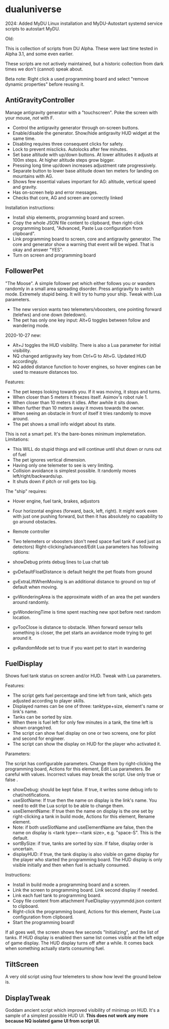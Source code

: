 # dualuniverse

2024: Added MyDU Linux installation and MyDU-Autostart systemd service scripts to autostart MyDU.

Old:

This is collection of scripts from DU Alpha. These were last time tested in Alpha 3.1, and some even earlier.

These scripts are not actively maintained, but a historic collection from dark times we don't (cannot) speak about.

Beta note: Right click a used programming board and select "remove dynamic properties" before reusing it.

## AntiGravityController

Manage antigravity generator with a "touchscreen". Poke the screen with your mouse, *not* with F.

- Control the antigravity generator through on-screen buttons.
- Enable/disable the generator. Show/hide antigravity HUD widget at the same time.
- Disabling requires three consequent clicks for safety.
- Lock to prevent misclicks. Autolocks after few minutes.
- Set base altitude with up/down buttons. At lower altitudes it adjusts at 100m steps. At higher altitude steps grow bigger.
- Pressing long time up/down increases adjustment rate progressively.
- Separate button to lower base altitude down ten meters for landing on mountains with AG.
- Shows few essential values important for AG: altitude, vertical speed and gravity.
- Has on-screen help and error messages.
- Checks that core, AG and screen are correctly linked

Installation instructions:

- Install ship elements, programming board and screen.
- Copy the whole JSON file content to clipboard, then right-click programming board, "Advanced, Paste Lua configuration from clipboard".
- Link programming board to screen, core and antigravity generator. The core and generator show a warning that event will be wiped. That is okay and answer "YES".
- Turn on screen and programming board

## FollowerPet

"The Moose". A simple follower pet which either follows you or wanders randomly in a small area spreading disorder. Press antigravity to switch mode. Extremely stupid being. It will try to hump your ship. Tweak with Lua parameters.

- The new version wants two telemeters/vboosters, one pointing forward (telefws) and one down (teledown).
- The pet has only one key input: Alt+G toggles between follow and wandering mode.

2020-10-27 new:

- Alt+J toggles the HUD visibility. There is also a Lua parameter for initial visibility.
- NQ changed antigravity key from Ctrl+G to Alt+G. Updated HUD accordingly.
- NQ added distance function to hover engines, so hover engines can be used to measure distances too.

Features:

- The pet keeps looking towards you. If it was moving, it stops and turns.
- When closer than 5 meters it freezes itself. Asimov's robot rule 1.
- When closer than 10 meters it idles. After awhile it sits down.
- When further than 10 meters away it moves towards the owner.
- When seeing an obstacle in front of itself it tries randomly to move around.
- The pet shows a small info widget about its state.

This is not a smart pet. It's the bare-bones minimum implemetation. Limitations:

- This WILL do stupid things and will continue until shut down or runs out of fuel
- The pet ignores vertical dimension.
- Having only one telemeter to see is very limiting.
- Collision avoidance is simplest possible. It randomly moves left/right/backwards/up.
- It shuts down if pitch or roll gets too big.

The "ship" requires:

- Hover engine, fuel tank, brakes, adjustors
- Four horizontal engines (forward, back, left, right). It might work even with just one pushing forward, but then it has absolutely no capability to go around obstacles.
- Remote controller
- Two telemeters or vboosters (don't need space fuel tank if used just as detectors)
Right-clicking/advanced/Edit Lua parameters has following options:

- showDebug prints debug lines to Lua chat tab
- gvDefaultFloatDistance is default height the pet floats from ground
- gvExtraLiftWhenMoving is an additional distance to ground on top of default when moving.
- gvWonderingArea is the approximate width of an area the pet wanders around randomly.
- gvWonderingTime is time spent reaching new spot before next random location.
- gvTooClose is distance to obstacle. When forward sensor tells something is closer, the pet starts an avoidance mode trying to get around it.
- gvRandomMode set to true if you want pet to start in wandering

## FuelDisplay

Shows fuel tank status on screen and/or HUD. Tweak with Lua parameters.

Features:

- The script gets fuel percentage and time left from tank, which gets adjusted according to player skills.
- Displayed names can be one of three: tanktype+size, element's name or link's name.
- Tanks can be sorted by size.
- When there is fuel left for only few minutes in a tank, the time left is shown orange/red.
- The script can show fuel display on one or two screens, one for pilot and second for engineer.
- The script can show the display on HUD for the player who activated it.

Parameters:

The script has configurable parameters. Change them by right-clicking the programming board, Actions for this element, Edit Lua parameters. Be careful with values. Incorrect values may break the script. Use only true or false .

- showDebug: should be kept false. If true, it writes some debug info to chat/notifications.
- useSlotName: If true then the name on display is the link's name. You need to edit the Lua script to be able to change them.
- useElementName: If true then the name on display is the one set by right-clicking a tank in build mode, Actions for this element, Rename element.
- Note: if both useSlotName and useElementName are false, then the name on display is \<tank type\>-\<tank size\>, e.g. "space-S". This is the default.
- sortBySize: if true, tanks are sorted by size. If false, display order is uncertain.
- displayHUD: if true, the tank display is also visible on game display for the player who started the programming board. The HUD display is only visible initially and then when fuel is actually consumed.

Instructions:

- Install in build mode a programming board and a screen.
- Link the screen to programming board. Link second display if needed.
- Link each fuel tank to programming board.
- Copy file content from attachment FuelDisplay-yyyymmdd.json content to clipboard.
- Right-click the programming board, Actions for this element, Paste Lua configuration from clipboard.
- Start the programming board!

If all goes well, the screen shows few seconds "Initializing", and the list of tanks. If HUD display is enabled then same list comes visible at the left edge of game display. The HUD display turns off after a while. It comes back when something actually starts consuming fuel.

## TiltScreen

A very old script using four telemeters to show how level the ground below is.

## DisplayTweak

Goddam ancient script which improved visibility of minimap on HUD. It's a sample of a simplest possible HUD UI. **This does not work any more because NQ isolated game UI from script UI**.

